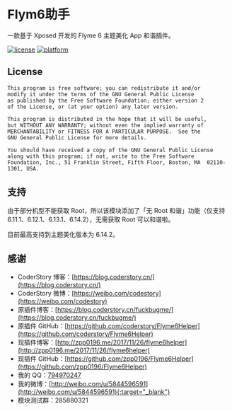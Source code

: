 # Flym6助手

一款基于 Xposed 开发的 Flyme 6 主题美化 App 和谐插件。

[![license](https://img.shields.io/badge/license-GPLV2-blue.svg)](#)
[![platform](https://img.shields.io/badge/platform-Android-yellow.svg)](https://www.android.com)

## License
```text
This program is free software; you can redistribute it and/or
modify it under the terms of the GNU General Public License
as published by the Free Software Foundation; either version 2
of the License, or (at your option) any later version.

This program is distributed in the hope that it will be useful,
but WITHOUT ANY WARRANTY; without even the implied warranty of
MERCHANTABILITY or FITNESS FOR A PARTICULAR PURPOSE.  See the
GNU General Public License for more details.

You should have received a copy of the GNU General Public License
along with this program; if not, write to the Free Software
Foundation, Inc., 51 Franklin Street, Fifth Floor, Boston, MA  02110-1301, USA.
```

## 支持

由于部分机型不能获取 Root，所以该模块添加了「无 Root 和谐」功能（仅支持6.11.1、6.12.1、6.13.1、6.14.2），无需获取 Root 可以和谐啦。

目前最高支持到主题美化版本为 6.14.2。

## 感谢

* CoderStory 博客：[https://blog.coderstory.cn/](https://blog.coderstory.cn/)
* CoderStory 微博：[https://weibo.com/codestory](https://weibo.com/codestory)
* 原插件博客：[https://blog.coderstory.cn/fuckbugme/](https://blog.coderstory.cn/fuckbugme/)
* 原插件 GitHub：[https://github.com/coderstory/Flyme6Helper](https://github.com/coderstory/Flyme6Helper)
* 现插件博客：[http://zpp0196.me/2017/11/26/flyme6helper](http://zpp0196.me/2017/11/26/flyme6helper)
* 现插件 GitHub：[https://github.com/zpp0196/Flyme6Helper](https://github.com/zpp0196/Flyme6Helper)
* 我的 QQ：[794970247](http://sighttp.qq.com/msgrd?v=3&uin=794970247&site=&menu=yes)
* 我的微博：[http://weibo.com/u/5844596591](http://weibo.com/u/5844596591){:target="_blank"}
* 模块测试群：285880321